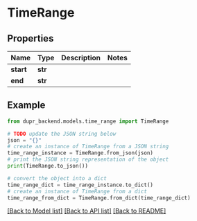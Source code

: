 # TimeRange


## Properties

Name | Type | Description | Notes
------------ | ------------- | ------------- | -------------
**start** | **str** |  | 
**end** | **str** |  | 

## Example

```python
from dupr_backend.models.time_range import TimeRange

# TODO update the JSON string below
json = "{}"
# create an instance of TimeRange from a JSON string
time_range_instance = TimeRange.from_json(json)
# print the JSON string representation of the object
print(TimeRange.to_json())

# convert the object into a dict
time_range_dict = time_range_instance.to_dict()
# create an instance of TimeRange from a dict
time_range_from_dict = TimeRange.from_dict(time_range_dict)
```
[[Back to Model list]](../README.md#documentation-for-models) [[Back to API list]](../README.md#documentation-for-api-endpoints) [[Back to README]](../README.md)


